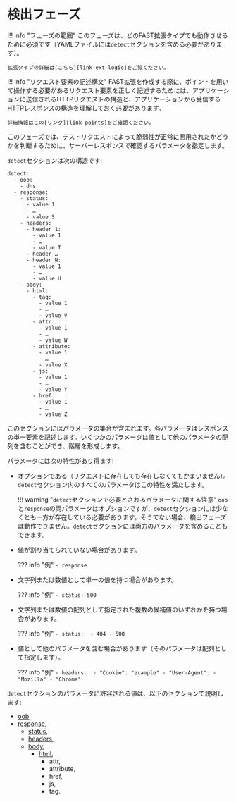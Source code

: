 [link-points]:      ../points/intro.md
[link-ext-logic]:   ../logic.md

[anchor1]:      parameters.md#oob
[anchor2]:      parameters.md#response
[anchor3]:      parameters.md#checking-the-http-statuses
[anchor4]:      parameters.md#checking-the-http-headers
[anchor5]:      parameters.md#checking-the-body-of-the-http-response
[anchor6]:      parameters.md#checking-the-html-markup


# 検出フェーズ

!!! info "フェーズの範囲"
    このフェーズは、どのFAST拡張タイプでも動作させるために必須です（YAMLファイルには`detect`セクションを含める必要があります）。
  
    拡張タイプの詳細は[こちら][link-ext-logic]をご覧ください。

!!! info "リクエスト要素の記述構文"
    FAST拡張を作成する際に、ポイントを用いて操作する必要があるリクエスト要素を正しく記述するためには、アプリケーションに送信されるHTTPリクエストの構造と、アプリケーションから受信するHTTPレスポンスの構造を理解しておく必要があります。 

    詳細情報はこの[リンク][link-points]をご確認ください。

このフェーズでは、テストリクエストによって脆弱性が正常に悪用されたかどうかを判断するために、サーバーレスポンスで確認するパラメータを指定します。

`detect`セクションは次の構造です:

```
detect:
  - oob:
    - dns
  - response:
    - status:
      - value 1
      - …
      - value S
    - headers:
      - header 1: 
        - value 1
        - …
        - value T
      - header …
      - header N:
        - value 1
        - …
        - value U
    - body:
      - html:
        - tag:
          - value 1
          - …
          - value V
        - attr:
          - value 1
          - …
          - value W
        - attribute:
          - value 1
          - …
          - value X
        - js:
          - value 1
          - …
          - value Y
        - href:
          - value 1
          - …
          - value Z
```

このセクションにはパラメータの集合が含まれます。各パラメータはレスポンスの単一要素を記述します。いくつかのパラメータは値として他のパラメータの配列を含むことができ、階層を形成します。

パラメータには次の特性があり得ます:
* オプションである（リクエストに存在しても存在しなくてもかまいません）。`detect`セクション内のすべてのパラメータはこの特性を満たします。
 
    !!! warning "`detect`セクションで必要とされるパラメータに関する注意"
        `oob`と`response`の両パラメータはオプションですが、`detect`セクションには少なくとも一方が存在している必要があります。そうでない場合、検出フェーズは動作できません。`detect`セクションには両方のパラメータを含めることもできます。

* 値が割り当てられていない場合があります。  
    
    ??? info "例"
        ```
        - response
        ```    

* 文字列または数値として単一の値を持つ場合があります。
    
    ??? info "例"
        ```
        - status: 500
        ```

* 文字列または数値の配列として指定された複数の候補値のいずれかを持つ場合があります。 
    
    ??? info "例"
        ```
            - status: 
                - 404
                - 500
        ```

* 値として他のパラメータを含む場合があります（そのパラメータは配列として指定します）。
    
    ??? info "例"
        ```
            - headers: 
                - "Cookie": "example"
                - "User-Agent":
                    - "Mozilla"
                    - "Chrome"
        ```

`detect`セクションのパラメータに許容される値は、以下のセクションで説明します:
* [oob][anchor1],
* [response][anchor2],
    * [status][anchor3],
    * [headers][anchor4],
    * [body][anchor5],
        * [html][anchor6],
            * attr,
            * attribute,
            * href,
            * js,
            * tag.